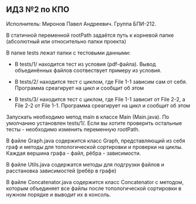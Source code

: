 ИДЗ №2 по КПО
--------------------------------------------------------
Исполнитель: Миронов Павел Андреевич. Группа БПИ-212.


В статичной переменной rootPath задаётся путь к корневой папке (абсолютный или относительно папки проекта)

В папке tests лежат папки с тестовыми данными:

* В tests/1/ находится тест из условия (pdf-файла). Вывод объединённых файлов соотвествует примеру из условия.

* В tests/2/ находится тест с циклом, где File 1-1 зависим сам от себя. Программа среагирует на цикл и сообщит об этом

* В tests/3/ находится тест с циклом, где File 1-1 зависит от File 2-2, а File 2-2 от File 1-1. Программа среагирует на цикл и сообщит об этом

Запускать необходимо метод main в классе Main (Main.java). По умолчанию установлен tests/1/. Если вы хотите проверить остальные тесты - необходимо изменить переменную rootPath.

В файле Graph.java содержится класс Graph, представляющий из себя граф и методы для топологической сортировки и проверки на циклы.
Каждая вершина графа - файл, рёбра - зависимости.

В файле Utils.java содержатся методы для подгрузки файлов и расстановка зависимостей (ребёр в графе) 

В файле Concatenator.java содержится класс Concatenator с методом, которым объединяет все файлы после топологической сортировки в нужном порядке и выводит их в консоль.